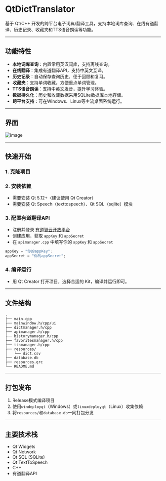 
# QtDictTranslator

基于 Qt/C++ 开发的跨平台电子词典/翻译工具，支持本地词库查询、在线有道翻译、历史记录、收藏夹和TTS语音朗读等功能。

---

## 功能特性

- **本地词库查询**：内置常用英汉词库，支持离线查询。
- **在线翻译**：集成有道翻译API，支持中英文互译。
- **历史记录**：自动保存查询历史，便于回顾和复习。
- **收藏夹**：支持单词收藏，方便重点单词管理。
- **TTS语音朗读**：支持中英文发音，提升学习体验。
- **数据持久化**：历史和收藏数据采用SQLite数据库本地存储。
- **跨平台支持**：可在Windows、Linux等主流桌面系统运行。

---

## 界面

![image](https://github.com/user-attachments/assets/45322269-8983-4f6f-b139-00f75d7ecfda)


---

## 快速开始

### 1. 克隆项目

### 2. 安装依赖

- 需要安装 Qt 5.12+（建议使用 Qt Creator）
- 需要安装 Qt Speech（texttospeech）、Qt SQL（sqlite）模块

### 3. 配置有道翻译API

- 注册并登录 [有道智云开放平台](https://ai.youdao.com/)
- 创建应用，获取 `appKey` 和 `appSecret`
- 在 `apimanager.cpp` 中填写你的 `appKey` 和 `appSecret`

```cpp
appKey = "你的appKey";
appSecret = "你的appSecret";
```

### 4. 编译运行

- 用 Qt Creator 打开项目，选择合适的 Kit，编译并运行即可。

---

## 文件结构

```
.
├── main.cpp
├── mainwindow.h/cpp/ui
├── dictmanager.h/cpp
├── apimanager.h/cpp
├── historymanager.h/cpp
├── favoritesmanager.h/cpp
├── ttsmanager.h/cpp
├── resources/
│   └── dict.csv
├── database.db
├── resources.qrc
└── README.md
```

---

## 打包发布

1. Release模式编译项目
2. 使用`windeployqt`（Windows）或`linuxdeployqt`（Linux）收集依赖
3. 将`resources/`和`database.db`一同打包分发

---

## 主要技术栈

- Qt Widgets
- Qt Network
- Qt SQL (SQLite)
- Qt TextToSpeech
- C++
- 有道翻译API
